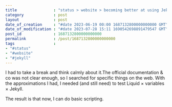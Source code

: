 ```yaml
---
title                : "status > website > becoming better at using Jekyll"
category             : post
layout               : post
date_of_creation     : "#date 2023-06-19 00:00 1687132800000000000 GMT"
date_of_modification : "#date 2023-07-28 15:11 1690542698891479547 GMT"
post_id              : 1687132800000000000
permalink            : /post/1687132800000000000
tags                 : 
- "#status"
- "#website"
- "#jekyll"
---
```

I had to take a break and think calmly about it.The official documentation & co was not clear enough, so I searched for specific things on the web.
With the approximations I had, I needed (and still need) to test Liquid × variables × Jekyll.

The result is that now, I can do basic scripting.

